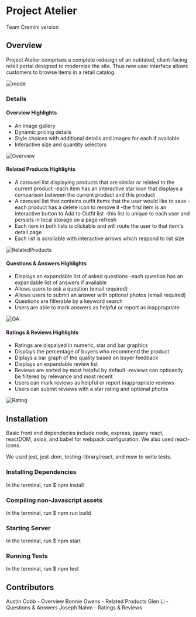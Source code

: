 # Project Atelier
Team Cremini version


## Overview
Project Atelier comprises a complete redesign of an outdated, client-facing retail portal designed to modernize the site. Thus new user interface allows customers to browse items in a retail catalog.

![mode](https://user-images.githubusercontent.com/82000132/150626153-bf2ac165-52cc-408d-8e8c-5f2f88223269.gif)

### Details
#### Overview Highlights
* An image gallery
* Dynamic pricing details
* Style choices with additional details and images for each if available
* Interactive size and quantity selectors
 
![Overview](https://user-images.githubusercontent.com/82000132/150625406-008175d6-98ec-4950-b3ed-8954e7cd7ceb.gif)

#### Related Products Highlights
* A carousel list displaying products that are similar
  or related to the current product
  -each item has an interactive star icon that displays
   a comparison between the current product and this product
* A carousel list that contains outfit items that the user would like to save
  -each product has a delete icon to remove it
  -the first item is an interactive button to Add to Outfit list
  -this list is unique to each user and persists in local storage on a page refresh
* Each item in both lists is clickable and will route the user to that item's detail page
* Each list is scrollable with interactive arrows which respond to list size

![RelatedProducts](https://user-images.githubusercontent.com/82000132/150625410-b4416694-99e8-4802-9d63-4d2cc2831e5d.gif)

#### Questions & Answers Highlights
* Displays an expandable list of asked questions
  -each question has an expandable list of answers if available
* Allows users to ask a question (email required)
* Allows users to submit an answer with optional photos (email required)
* Questions are filterable by a keyword search
* Users are able to mark answers as helpful or report as inappropriate

![QA](https://user-images.githubusercontent.com/82000132/150625416-71377225-3bb1-4253-9708-269558564034.gif)

#### Ratings & Reviews Highlights
* Ratings are dispalyed in numeric, star and bar graphics
* Displays the percentage of buyers who recommend the product
* Diplays a bar graph of the quality based on buyer feedback
* Displays an expandable review list
* Reviews are sorted by most helpful by default
 -reviews can optioanlly be filtered by relevance and most recent
* Users can mark reviews as helpful or report inappropriate reviews
* Users can submit reviews with a star rating and optional photos

![Rating](https://user-images.githubusercontent.com/82000132/150625418-40981e4e-8e57-4dcb-a35c-02d82a28dd62.gif)


## Installation
Basic front end dependecies include node, express, jquery react, reactDOM, axios, and babel for webpack configuration. We also used react-icons.

We used jest, jest-dom, testing-library/react, and msw to write tests.

### Installing Dependencies
In the terminal, run $ npm install

### Compiling non-Javascript assets
In the terminal, run $ npm run build

### Starting Server
In the terminal, run $ npm start

### Running Tests
In the terminal, run $ npm test

## Contributors
Austin Cobb - Overview
Bonnie Owens - Related Products
Glen Li - Questions & Answers
Joseph Nahm - Ratings & Reviews
